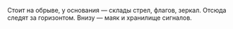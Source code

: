 Стоит на обрыве, у основания — склады стрел, флагов, зеркал. Отсюда следят за горизонтом. Внизу — маяк и хранилище сигналов.
